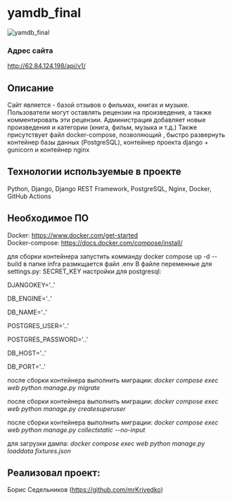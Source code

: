# yamdb_final
![yamdb_final](https://github.com/mrKrivedko/yamdb_final/actions/workflows/yamdb_workflow.yml/badge.svg)

### Адрес сайта
http://62.84.124.198/api/v1/

## Описание
Сайт является - базой отзывов о фильмах, книгах и музыке.
Пользователи могут оставлять рецензии на произведения, а также комментировать эти рецензии.
Администрация добавляет новые произведения и категории (книга, фильм, музыка и т.д.)
Также присутствует файл docker-compose, позволяющий , быстро развернуть контейнер базы данных (PostgreSQL), контейнер проекта django + gunicorn и контейнер nginx

## Технологии используемые в проекте
Python, Django, Django REST Framework, PostgreSQL, Nginx, Docker, GitHub Actions

## Необходимое ПО

Docker: https://www.docker.com/get-started <br />
Docker-compose: https://docs.docker.com/compose/install/

для сборки контейнера запустить комманду docker compose up -d --build
в папке infra размкщается файл .env В файле переменные для settings.py: SECRET_KEY настройки для postgresql:

DJANGOKEY='..'

DB_ENGINE='..'

DB_NAME='..'

POSTGRES_USER='..'

POSTGRES_PASSWORD='..'

DB_HOST='..'

DB_PORT='..'

после сборки контейнера выполнить миграции: *docker compose exec web python manage.py migrate*

после сборки контейнера выполнить миграции: *docker compose exec web python manage.py createsuperuser*

после сборки контейнера выполнить миграции: *docker compose exec web python manage.py collectstatic --no-input*

для загрузки дампа: *docker compose exec web python manage.py loaddata fixtures.json*

## Реализовал проект:
Борис Седельников (https://github.com/mrKrivedko)